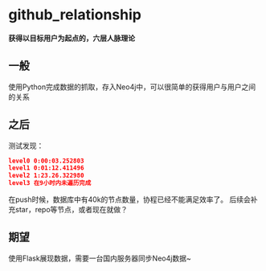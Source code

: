 # github_relationship
**获得以目标用户为起点的，六层人脉理论**

## 一般
使用Python完成数据的抓取，存入Neo4j中，可以很简单的获得用户与用户之间的关系

## 之后
测试发现：
```json
level0 0:00:03.252803
level1 0:01:12.411496
level2 1:23.26.322980
level3 在9小时内未遍历完成
```
在push时候，数据库中有40k的节点数量，协程已经不能满足效率了。
后续会补充star，repo等节点，或者现在就做？

## 期望
使用Flask展现数据，需要一台国内服务器同步Neo4j数据~